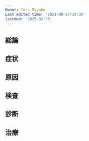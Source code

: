 ```yaml
---
Owner: Toru Miyake
Last edited time: '2021-08-17T19:36'
lastmod: '2025-02-25'
---
```

## 総論

## 症状

## 原因

## 検査

## 診断

## 治療
